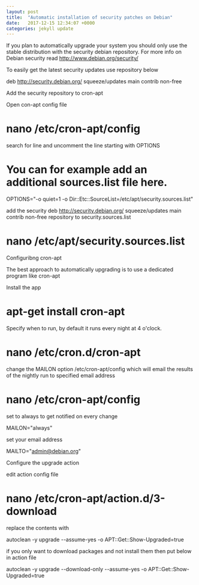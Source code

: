 ```yaml
---
layout: post
title:  "Automatic installation of security patches on Debian"
date:   2017-12-15 12:34:07 +0000
categories: jekyll update
---
```


If you plan to automatically upgrade your system you should only use the stable distribution with the security debian repository. For more info on Debian security read http://www.debian.org/security/

To easily get the latest security updates use repository below


deb http://security.debian.org/ squeeze/updates main contrib non-free

Add the security repository to cron-apt

Open con-apt config file

# nano /etc/cron-apt/config

search for line and uncomment the line starting with OPTIONS

# You can for example add an additional sources.list file here.
OPTIONS="-o quiet=1 -o Dir::Etc::SourceList=/etc/apt/security.sources.list"

add the security deb http://security.debian.org/ squeeze/updates main contrib non-free repository to security.sources.list


# nano /etc/apt/security.sources.list

Configuribng cron-apt

The best approach to automatically upgrading is to use a dedicated program like cron-apt

Install the app


# apt-get install cron-apt

Specify when to run, by default it runs every night at 4 o'clock.


# nano /etc/cron.d/cron-apt

change the MAILON option /etc/cron-apt/config which will email the results of the nightly run to specified email address


# nano /etc/cron-apt/config

set to always to get notified on every change

MAILON="always"

set your email address

MAILTO="admin@debian.org"

Configure the upgrade action

edit action config file

# nano /etc/cron-apt/action.d/3-download

replace the contents with


autoclean -y
upgrade --assume-yes -o APT::Get::Show-Upgraded=true

if you only want to download packages and not install them then put below in action file


autoclean -y
upgrade --download-only --assume-yes -o APT::Get::Show-Upgraded=true
